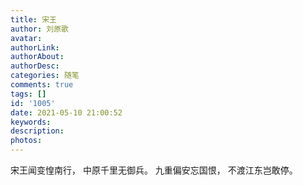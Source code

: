 ```yaml
---
title: 宋王
author: 刘原歌
avatar: 
authorLink: 
authorAbout: 
authorDesc: 
categories: 随笔
comments: true
tags: []
id: '1005'
date: 2021-05-10 21:00:52
keywords:
description:
photos:
---
```


宋王闻变惶南行， 中原千里无御兵。 九重偏安忘国恨， 不渡江东岂敢停。